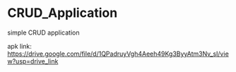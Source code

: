 # CRUD_Application
simple CRUD application

apk link: https://drive.google.com/file/d/1QPadruyVgh4Aeeh49Kg3ByyAtm3Nv_sI/view?usp=drive_link
